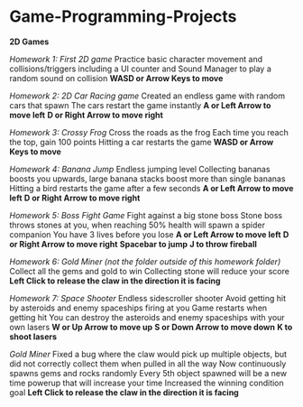 # Game-Programming-Projects

**2D Games**

*Homework 1:*
*First 2D game*
Practice basic character movement and collisions/triggers including a UI counter and Sound Manager to play a random sound on collision
**WASD or Arrow Keys to move**

*Homework 2:*
*2D Car Racing game*
Created an endless game with random cars that spawn
The cars restart the game instantly
**A or Left Arrow to move left**
**D or Right Arrow to move right**

*Homework 3:*
*Crossy Frog*
Cross the roads as the frog
Each time you reach the top, gain 100 points
Hitting a car restarts the game
**WASD or Arrow Keys to move**

*Homework 4:*
*Banana Jump*
Endless jumping level
Collecting bananas boosts you upwards, large banana stacks boost more than single bananas
Hitting a bird restarts the game after a few seconds
**A or Left Arrow to move left**
**D or Right Arrow to move right**

*Homework 5:*
*Boss Fight Game*
Fight against a big stone boss
Stone boss throws stones at you, when reaching 50% health will spawn a spider companion
You have 3 lives before you lose
**A or Left Arrow to move left**
**D or Right Arrow to move right**
**Spacebar to jump**
**J to throw fireball**

*Homework 6:*
*Gold Miner (not the folder outside of this homework folder)*
Collect all the gems and gold to win
Collecting stone will reduce your score
**Left Click to release the claw in the direction it is facing**

*Homework 7:*
*Space Shooter*
Endless sidescroller shooter
Avoid getting hit by asteroids and enemy spaceships firing at you
Game restarts when getting hit
You can destroy the asteroids and enemy spaceships with your own lasers
**W or Up Arrow to move up**
**S or Down Arrow to move down**
**K to shoot lasers**

*Gold Miner*
Fixed a bug where the claw would pick up multiple objects, but did not correctly collect them when pulled in all the way
Now continuously spawns gems and rocks randomly
Every 5th object spawned will be a new time powerup that will increase your time
Increased the winning condition goal
**Left Click to release the claw in the direction it is facing**